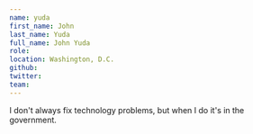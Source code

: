 ```yaml
---
name: yuda
first_name: John
last_name: Yuda
full_name: John Yuda
role: 
location: Washington, D.C.
github:
twitter:
team:
---
```


I don't always fix technology problems, but when I do it's in the government.
